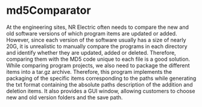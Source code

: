 # md5Comparator
At the engineering sites, NR Electric often needs to compare the new and old software versions of which program items are updated or added. However, since each version of the software usually has a size of nearly 20G, it is unrealistic to manually compare the programs in each directory and identify whether they are updated, added or deleted. Therefore, comparing them with the MD5 code unique to each file is a good solution. While comparing program projects, we also need to package the different items into a tar.gz archive. Therefore, this program implements the packaging of the specific items corresponding to the paths while generating the txt format containing the absolute paths description of the addition and deletion items. It also provides a GUI window, allowing customers to choose new and old version folders and the save path.
